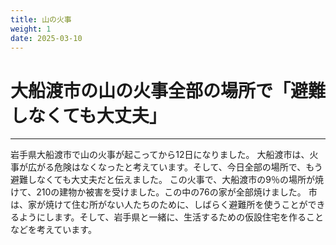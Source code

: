 ```yaml
---
title: 山の火事
weight: 1
date: 2025-03-10
---
```

# 大船渡市の山の火事全部の場所で「避難しなくても大丈夫」
---
岩手県大船渡市で山の火事が起こってから12日になりました。
大船渡市は、火事が広がる危険はなくなったと考えています。そして、今日全部の場所で、もう避難しなくても大丈夫だと伝えました。
この火事で、大船渡市の9％の場所が焼けて、210の建物か被害を受けました。この中の76の家が全部焼けました。
市は、家が焼けて住む所がない人たちのために、しばらく避難所を使うことができるようにします。そして、岩手県と一緒に、生活するための仮設住宅を作ることなどを考えています。